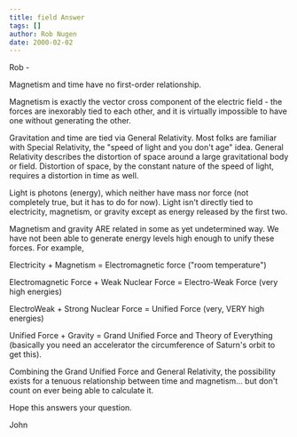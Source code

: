```yaml
---
title: field Answer
tags: []
author: Rob Nugen
date: 2000-02-02
---
```


Rob -

Magnetism and time have no first-order relationship.  

Magnetism is exactly the vector cross component of the electric field - the
forces are inexorably tied to each other, and it is virtually impossible to
have one without generating the other.

Gravitation and time are tied via General Relativity.  Most folks are
familiar with Special Relativity, the "speed of light and you don't age"
idea.  General Relativity describes the distortion of space around a large
gravitational body or field.  Distortion of space, by the constant nature of
the speed of light, requires a distortion in time as well.

Light is photons (energy), which neither have mass nor force (not completely
true, but it has to do for now).  Light isn't directly tied to electricity,
magnetism, or gravity except as energy released by the first two. 

Magnetism and gravity ARE related in some as yet undetermined way.  We have
not been able to generate energy levels high enough to unify these forces.
For example,

Electricity + Magnetism = Electromagnetic force ("room temperature")

Electromagnetic Force + Weak Nuclear Force = Electro-Weak Force 
(very high energies)

ElectroWeak + Strong Nuclear Force = Unified Force 
(very, VERY high energies)

Unified Force + Gravity = Grand Unified Force and Theory of Everything
(basically you need an accelerator the circumference of Saturn's orbit to
get this).

Combining the Grand Unified Force and General Relativity, the possibility
exists for a tenuous relationship between time and magnetism... but don't
count on ever being able to calculate it.

Hope this answers your question.

John

